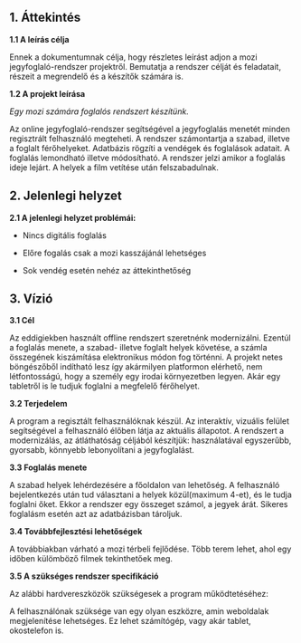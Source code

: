 ## 1. Áttekintés

**1.1 A leírás célja**

Ennek a dokumentumnak célja, hogy részletes leírást adjon a mozi jegyfoglaló-rendszer projektről. Bemutatja a rendszer célját és feladatait, részeit a megrendelő és a készítők számára is.

**1.2 A projekt leírása**

*Egy mozi számára foglalós rendszert készítünk.*

Az online jegyfoglaló-rendszer segítségével a jegyfoglalás menetét minden regisztrált felhasználó megteheti. A rendszer számontartja a szabad, illetve a foglalt férőhelyeket. Adatbázis rögzíti a vendégek és foglalások adatait. A foglalás lemondható illetve módosítható. A rendszer jelzi amikor a foglalás ideje lejárt. A helyek a film vetítése után felszabadulnak.

## 2. Jelenlegi helyzet

**2.1 A jelenlegi helyzet problémái:**

 - Nincs digitális foglalás

 - Előre fogalás csak a mozi kasszájánál lehetséges

 - Sok vendég esetén nehéz az áttekinthetőség

## 3. Vízió

**3.1 Cél**

Az eddigiekben használt offline rendszert szeretnénk modernizálni. Ezentúl a foglalás menete, a szabad- illetve foglalt helyek követése, a számla összegének kiszámítása elektronikus módon fog történni. A projekt netes böngészőből indítható lesz így akármilyen platformon elérhető, nem létfontosságú, hogy a személy egy irodai környezetben legyen. Akár egy tabletről is le tudjuk foglalni a megfelelő férőhelyet.

**3.2 Terjedelem**

A program a regisztált felhasználóknak készül. Az interaktív, vizuális felület segítségével a felhasználó élőben látja az aktuális állapotot. A rendszert a modernizálás, az átláthatóság céljából készítjük: használatával egyszerűbb, gyorsabb, könnyebb lebonyolítani a jegyfoglalást.

**3.3 Foglalás menete**

A szabad helyek lehérdezésére a főoldalon van lehetőség. A felhasználó bejelentkezés után tud választani a helyek közül(maximum 4-et), és le tudja foglalni őket. Ekkor a rendszer egy összeget számol, a jegyek árát. Sikeres foglalásm esetén azt az adatbázisban tároljuk.

**3.4 Továbbfejlesztési lehetőségek**

A továbbiakban várható a mozi térbeli fejlődése. Több terem lehet, ahol egy időben külömböző filmek tekinthetőek meg.

**3.5 A szükséges rendszer specifikáció**

Az alábbi hardvereszközök szükségesek a program működtetéséhez:

A felhasználónak szüksége van egy olyan eszközre, amin weboldalak megjelenítése lehetséges. Ez lehet számítógép, vagy akár tablet, okostelefon is.